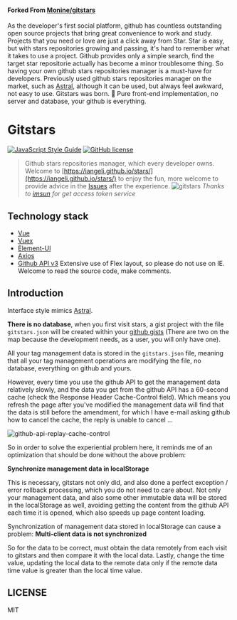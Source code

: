 #### Forked From [Monine/gitstars](https://github.com/Monine/gitstars)  
As the developer's first social platform, github has countless outstanding open source projects that bring great convenience to work and study. Projects that you need or love are just a click away from Star.
Star is easy, but with stars repositories growing and passing, it's hard to remember what it takes to use a project. Github provides only a simple search, find the target star repositorie actually has become a minor troublesome thing.
So having your own github stars repositories manager is a must-have for developers.
Previously used github stars repositories manager on the market, such as [Astral](https://app.astralapp.com), although it can be used, but always feel awkward, not easy to use.
Gitstars was born. 🎉
Pure front-end implementation, no server and database, your github is everything.
# Gitstars
[![JavaScript Style Guide](https://img.shields.io/badge/code_style-standard-brightgreen.svg)](https://standardjs.com)
[![GitHub license](https://img.shields.io/github/license/Monine/gitstars.svg)](https://github.com/Monine/gitstars/blob/master/LICENSE)
> Github stars repositories manager, which every developer owns.
Welcome to [https://iangeli.github.io/stars/](https://iangeli.github.io/stars/) to enjoy the fun, more welcome to provide advice in the [Issues](https://github.com/Monine/gitstars/issues) after the experience.
![gitstars](https://i.imgur.com/N7wkd69.png)
*Thanks to [imsun](https://github.com/imsun) for get access token service*
## Technology stack
- [Vue](https://cn.vuejs.org/)
- [Vuex](https://vuex.vuejs.org/)
- [Element-UI](http://element-cn.eleme.io/2.0/#/zh-CN)
- [Axios](https://github.com/axios/axios)
- [Github API v3](https://developer.github.com/v3/)
Extensive use of Flex layout, so please do not use on IE.
Welcome to read the source code, make comments.
## Introduction  
Interface style mimics [Astral](https://app.astralapp.com).  

**There is no database**, when you first visit stars, a gist project with the file `gitstars.json` will be created within your [github gists](https://gist.github.com) (There are two on the map because the development needs, as a user, you will only have one).
  
All your tag management data is stored in the `gitstars.json` file, meaning that all your tag management operations are modifying the file, no database, everything on github and yours.
  
However, every time you use the github API to get the management data relatively slowly, and the data you get from the github API has a 60-second cache (check the Response Header Cache-Control field). Which means you refresh the page after you've modified the management data will find that the data is still before the amendment, for which I have e-mail asking github how to cancel the cache, the reply is unable to cancel ...
  
![github-api-replay-cache-control](http://oh8wftuto.bkt.clouddn.com/github-api-replay-cache-control.jpg)  
  
So in order to solve the experiential problem here, it reminds me of an optimization that should be done without the above problem:  
  
**Synchronize management data in localStorage**  
  
This is necessary, gitstars not only did, and also done a perfect exception / error rollback processing, which you do not need to care about. Not only your management data, and also some other immutable data will be stored in the localStorage as well, avoiding getting the content from the github API each time it is opened, which also speeds up page content loading.  
  
Synchronization of management data stored in localStorage can cause a problem: **Multi-client data is not synchronized**  
  
So for the data to be correct, must obtain the data remotely from each visit to gitstars and then compare it with the local data. Lastly, change the time value, updating the local data to the remote data only if the remote data time value is greater than the local time value.    
## LICENSE  
MIT

